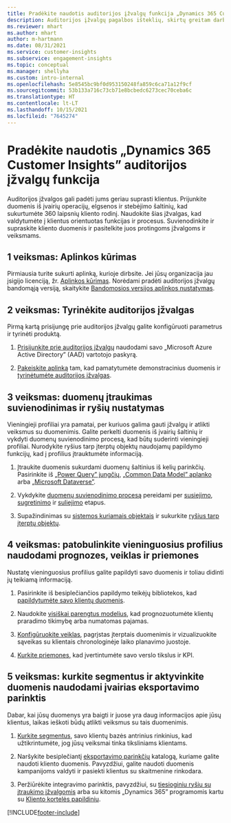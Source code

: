 ```yaml
---
title: Pradėkite naudotis auditorijos įžvalgų funkcija „Dynamics 365 Customer Insights”
description: Auditorijos įžvalgų pagalbos išteklių, skirtų greitam darbo pradėjimui, apžvalga.
ms.reviewer: mhart
ms.author: mhart
author: m-hartmann
ms.date: 08/31/2021
ms.service: customer-insights
ms.subservice: engagement-insights
ms.topic: conceptual
ms.manager: shellyha
ms.custom: intro-internal
ms.openlocfilehash: 5e8545bc9bf0d953150248fa859c6ca71a12f9cf
ms.sourcegitcommit: 53b133a716c73cb71e8bcbedc6273cec70ceba6c
ms.translationtype: HT
ms.contentlocale: lt-LT
ms.lasthandoff: 10/15/2021
ms.locfileid: "7645274"
---
```

# <a name="get-started-with-dynamics-365-customer-insights-audience-insights-capability"></a>Pradėkite naudotis „Dynamics 365 Customer Insights” auditorijos įžvalgų funkcija

Auditorijos įžvalgos gali padėti jums geriau suprasti klientus. Prijunkite duomenis iš įvairių operacijų, elgsenos ir stebėjimo šaltinių, kad sukurtumėte 360 laipsnių kliento rodinį. Naudokite šias įžvalgas, kad valdytumėte į klientus orientuotas funkcijas ir procesus. Suvienodinkite ir supraskite kliento duomenis ir pasitelkite juos protingoms įžvalgoms ir veiksmams.

## <a name="step-1-create-an-environment"></a>1 veiksmas: Aplinkos kūrimas

Pirmiausia turite sukurti aplinką, kurioje dirbsite. Jei jūsų organizacija jau įsigijo licenciją, žr. [Aplinkos kūrimas](create-environment.md). Norėdami pradėti auditorijos įžvalgų bandomąją versiją, skaitykite [Bandomosios versijos aplinkos nustatymas](../trial-signup.md). 

## <a name="step-2-explore-audience-insights"></a>2 veiksmas: Tyrinėkite auditorijos įžvalgas

Pirmą kartą prisijungę prie auditorijos įžvalgų galite konfigūruoti parametrus ir tyrinėti produktą.

1. [Prisijunkite prie auditorijos įžvalgų](https://home.ci.ai.dynamics.com) naudodami savo „Microsoft Azure Active Directory” (AAD) vartotojo paskyrą.

1. [Pakeiskite aplinką](manage-environments.md#switch-environments) tam, kad pamatytumėte demonstracinius duomenis ir [tyrinėtumėte auditorijos įžvalgas](home.md).

##  <a name="step-3-ingest-unify-and-set-up-relationships-for-your-data"></a>3 veiksmas: duomenų įtraukimas suvienodinimas ir ryšių nustatymas

Vieningieji profiliai yra pamatai, per kuriuos galima gauti įžvalgų ir atlikti veiksmus su duomenimis. Galite perkelti duomenis iš įvairių šaltinių ir vykdyti duomenų suvienodinimo procesą, kad būtų suderinti vieningieji profiliai. Nurodykite ryšius tarp įterptų objektų naudojamų papildymo funkcijų, kad į profilius įtrauktumėte informaciją. 

1. Įtraukite duomenis sukurdami duomenų šaltinius iš kelių parinkčių. Pasirinkite iš [„Power Query” jungčių](connect-power-query.md), [„Common Data Model” aplanko](connect-common-data-model.md) arba [„Microsoft Dataverse”](connect-common-data-service-lake.md). 

1. Vykdykite [duomenų suvienodinimo procesą](data-unification.md) pereidami per [susiejimo](map-entities.md), [sugretinimo](match-entities.md) ir [suliejimo](merge-entities.md) etapus.

1. Supažindinimas su [sistemos kuriamais objektais](entities.md) ir sukurkite [ryšius tarp įterptų objektų](relationships.md).
    
## <a name="step-4-enhance-unified-profiles-with-predictions-activities-and-measures"></a>4 veiksmas: patobulinkite vieninguosius profilius naudodami prognozes, veiklas ir priemones

Nustatę vieninguosius profilius galite papildyti savo duomenis ir toliau didinti jų teikiamą informaciją.

1. Pasirinkite iš besiplečiančios papildymo teikėjų bibliotekos, kad [papildytumėte savo klientų duomenis](enrichment-hub.md).

1. Naudokite [visiškai parengtus modelius](predictions-overview.md), kad prognozuotumėte klientų praradimo tikimybę arba numatomas pajamas.

1. [Konfigūruokite veiklas](activities.md), pagrįstas įterptais duomenimis ir vizualizuokite sąveikas su klientais chronologinėje laiko planavimo juostoje. 

1. [Kurkite priemones](measures.md), kad įvertintumėte savo verslo tikslus ir KPI.
 
## <a name="step-5-create-segments-and-activate-data-through-various-export-options"></a>5 veiksmas: kurkite segmentus ir aktyvinkite duomenis naudodami įvairias eksportavimo parinktis

Dabar, kai jūsų duomenys yra baigti ir juose yra daug informacijos apie jūsų klientus, laikas ieškoti būdų atlikti veiksmus su tais duomenimis. 

1. [Kurkite segmentus](segments.md), savo klientų bazės antrinius rinkinius, kad užtikrintumėte, jog jūsų veiksmai tinka tiksliniams klientams.

1. Naršykite besiplečiantį [eksportavimo parinkčių](export-destinations.md) katalogą, kuriame galite naudoti kliento duomenis. Pavyzdžiui, galite naudoti duomenis kampanijoms valdyti ir pasiekti klientus su skaitmenine rinkodara.

1. Peržiūrėkite integravimo parinktis, pavyzdžiui, su [tiesioginiu ryšiu su įtraukimo įžvalgomis](../engagement-insights/integrate-audience-insights-engagement-insights.md) arba su kitomis „Dynamics 365” programomis kartu su [Kliento kortelės papildiniu](customer-card-add-in.md).  


[!INCLUDE[footer-include](../includes/footer-banner.md)]
